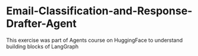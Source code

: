 # Email-Classification-and-Response-Drafter-Agent
This exercise was part of Agents course on HuggingFace to understand building blocks of LangGraph
